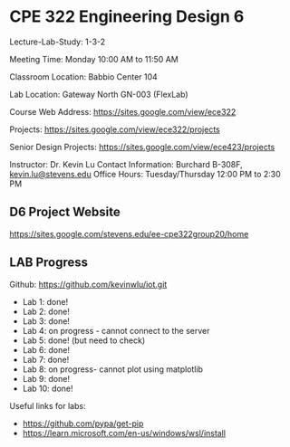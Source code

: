 # CPE 322 Engineering Design 6

Lecture-Lab-Study: 1-3-2

Meeting Time: Monday 10:00 AM to 11:50 AM

Classroom Location: Babbio Center 104

Lab Location: Gateway North GN-003 (FlexLab)

Course Web Address: https://sites.google.com/view/ece322

Projects: https://sites.google.com/view/ece322/projects

Senior Design Projects: https://sites.google.com/view/ece423/projects

Instructor: Dr. Kevin Lu
Contact Information: Burchard B-308F, [kevin.lu@stevens.edu](mailto:kevin.lu@stevens.edu) 
Office Hours: Tuesday/Thursday 12:00 PM to 2:30 PM

## D6 Project Website
https://sites.google.com/stevens.edu/ee-cpe322group20/home

## LAB Progress
Github: https://github.com/kevinwlu/iot.git

- Lab 1: done!
- Lab 2: done!
- Lab 3: done!
- Lab 4: on progress - cannot connect to the server
- Lab 5: done! (but need to check)
- Lab 6: done!
- Lab 7: done!
- Lab 8: on progress- cannot plot using matplotlib
- Lab 9: done!
- Lab 10: done!

Useful links for labs:
- https://github.com/pypa/get-pip
- https://learn.microsoft.com/en-us/windows/wsl/install
